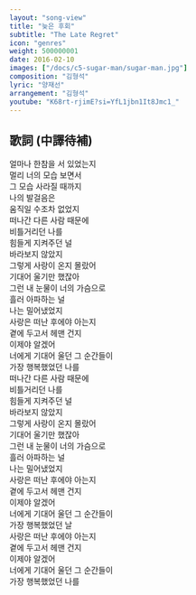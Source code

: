 ```yaml
---
layout: "song-view"
title: "늦은 후회"
subtitle: "The Late Regret"
icon: "genres"
weight: 500000001
date: 2016-02-10
images: ["/docs/c5-sugar-man/sugar-man.jpg"]
composition: "김형석"
lyric: "양재선"
arrangement: "김형석"
youtube: "K68rt-rjimE?si=YfL1jbn1It8Jmc1_"
---
```


## 歌詞 (中譯待補)

얼마나 한참을 서 있었는지  
멀리 너의 모습 보면서  
그 모습 사라질 때까지  
나의 발걸음은  
움직일 수조차 없었지  
떠나간 다른 사람 때문에  
비틀거리던 나를  
힘들게 지켜주던 널  
바라보지 않았지  
그렇게 사랑이 온지 몰랐어  
기대어 울기만 했잖아  
그런 내 눈물이 너의 가슴으로  
흘러 아파하는 널  
나는 밀어냈었지  
사랑은 떠난 후에야 아는지  
곁에 두고서 헤맨 건지  
이제야 알겠어  
너에게 기대어 울던 그 순간들이  
가장 행복했었던 나를  
떠나간 다른 사람 때문에  
비틀거리던 나를  
힘들게 지켜주던 널  
바라보지 않았지  
그렇게 사랑이 온지 몰랐어  
기대어 울기만 했잖아  
그런 내 눈물이 너의 가슴으로  
흘러 아파하는 널  
나는 밀어냈었지  
사랑은 떠난 후에야 아는지  
곁에 두고서 헤맨 건지  
이제야 알겠어  
너에게 기대어 울던 그 순간들이  
가장 행복했었던 날  
사랑은 떠난 후에야 아는지  
곁에 두고서 헤맨 건지  
이제야 알겠어  
너에게 기대어 울던 그 순간들이  
가장 행복했었던 나를  
